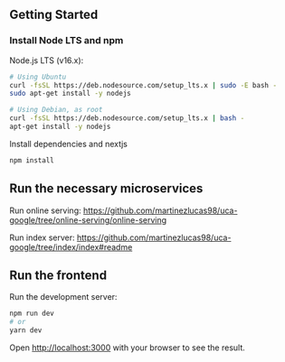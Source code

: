 
## Getting Started

### Install Node LTS and npm

Node.js LTS (v16.x):

```bash
# Using Ubuntu
curl -fsSL https://deb.nodesource.com/setup_lts.x | sudo -E bash -
sudo apt-get install -y nodejs

# Using Debian, as root
curl -fsSL https://deb.nodesource.com/setup_lts.x | bash -
apt-get install -y nodejs
```
Install dependencies and nextjs
```bash
npm install
```

## Run the necessary microservices
Run online serving: https://github.com/martinezlucas98/uca-google/tree/online-serving/online-serving

Run index server: https://github.com/martinezlucas98/uca-google/tree/index/index#readme

## Run the frontend
Run the development server:

```bash
npm run dev
# or
yarn dev
```


Open [http://localhost:3000](http://localhost:3000) with your browser to see the result.

